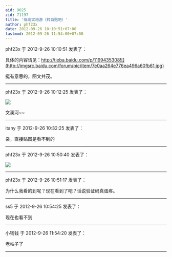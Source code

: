 ```yaml
---
aid: 9025
zid: 71197
title: '临高实地游（转自贴吧）'
author: phf23x
date: 2012-09-26 10:10:51+07:00
lastmod: 2012-09-26 11:54:00+07:00
---
```


phf23x 于 2012-9-26 10:10:51 发表了：

具体的内容请见：http://tieba.baidu.com/p/1199435308![](http://imgsrc.baidu.com/forum/pic/item/7e0aa264e776ea496a60fb61.jpg)

挺有意思的，图文并茂。

---------

phf23x 于 2012-9-26 10:12:25 发表了：

![](http://imgsrc.baidu.com/forum/pic/item/5e8b3bb8fd11fda950da4bbc.jpg)

文澜河~~

---------

itany 于 2012-9-26 10:32:25 发表了：

亲，直接贴图是看不到的

---------

phf23x 于 2012-9-26 10:50:40 发表了：

![](http://imgsrc.baidu.com/forum/pic/item/7e0aa264e776ea496a60fb61.jpg)

---------

phf23x 于 2012-9-26 10:51:17 发表了：

为什么我看的到呢？现在看到了吧？话说验证码真蛋疼。

---------

ss5 于 2012-9-26 10:54:25 发表了：

现在也看不到

---------

小钱钱 于 2012-9-26 11:54:20 发表了：

老帖子了

---------

